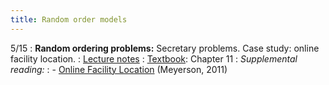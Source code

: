 ```yaml
---
title: Random order models
---
```


5/15
: **Random ordering problems:** Secretary problems. Case study: online facility location.
: [Lecture notes](https://vitercik.github.io/bwca/assets/notes/l16.pdf)
: [Textbook](https://searchworks.stanford.edu/view/13773968): Chapter 11
: *Supplemental reading:*
: - [Online Facility Location](https://www.cs.toronto.edu/~bor/2420s19/papers/meyerson-online-facilty-location.pdf) (Meyerson, 2011)
